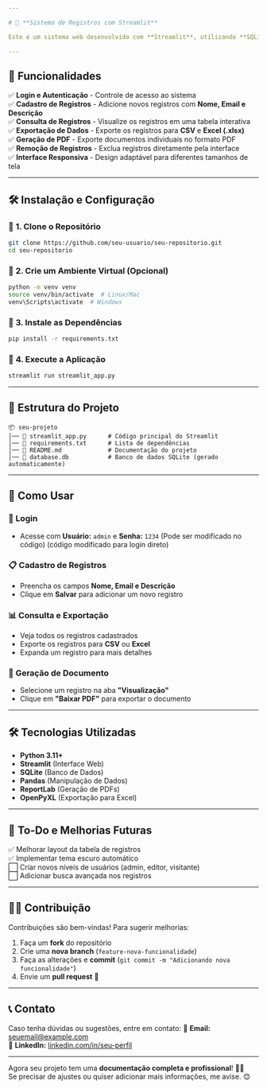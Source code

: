 ```yaml
---

# 📌 **Sistema de Registros com Streamlit**  

Este é um sistema web desenvolvido com **Streamlit**, utilizando **SQLite** para armazenamento de dados. O sistema permite **cadastro, consulta, exportação de registros e geração de PDFs**.

---
```


## 🚀 **Funcionalidades**  
✅ **Login e Autenticação** - Controle de acesso ao sistema  
✅ **Cadastro de Registros** - Adicione novos registros com **Nome, Email e Descrição**  
✅ **Consulta de Registros** - Visualize os registros em uma tabela interativa  
✅ **Exportação de Dados** - Exporte os registros para **CSV** e **Excel (.xlsx)**  
✅ **Geração de PDF** - Exporte documentos individuais no formato PDF  
✅ **Remoção de Registros** - Exclua registros diretamente pela interface  
✅ **Interface Responsiva** - Design adaptável para diferentes tamanhos de tela  

---

## 🛠 **Instalação e Configuração**  

### 🔹 **1. Clone o Repositório**  
```sh
git clone https://github.com/seu-usuario/seu-repositorio.git
cd seu-repositorio
```

### 🔹 **2. Crie um Ambiente Virtual (Opcional)**
```sh
python -m venv venv
source venv/bin/activate  # Linux/Mac
venv\Scripts\activate  # Windows
```

### 🔹 **3. Instale as Dependências**
```sh
pip install -r requirements.txt
```

### 🔹 **4. Execute a Aplicação**
```sh
streamlit run streamlit_app.py
```

---

## 📂 **Estrutura do Projeto**
```
📦 seu-projeto
│── 📄 streamlit_app.py      # Código principal do Streamlit
│── 📄 requirements.txt      # Lista de dependências
│── 📄 README.md             # Documentação do projeto
│── 📂 database.db           # Banco de dados SQLite (gerado automaticamente)
```

---

## 📜 **Como Usar**
### **🔐 Login**
- Acesse com **Usuário:** `admin` e **Senha:** `1234` (Pode ser modificado no código) (código modificado para login direto)

### **📋 Cadastro de Registros**
- Preencha os campos **Nome, Email e Descrição**
- Clique em **Salvar** para adicionar um novo registro

### **📊 Consulta e Exportação**
- Veja todos os registros cadastrados  
- Exporte os registros para **CSV** ou **Excel**  
- Expanda um registro para mais detalhes  

### **📄 Geração de Documento**
- Selecione um registro na aba **"Visualização"**  
- Clique em **"Baixar PDF"** para exportar o documento  

---

## 🛠 **Tecnologias Utilizadas**
- **Python 3.11+**  
- **Streamlit** (Interface Web)  
- **SQLite** (Banco de Dados)  
- **Pandas** (Manipulação de Dados)  
- **ReportLab** (Geração de PDFs)  
- **OpenPyXL** (Exportação para Excel)  

---

## 📝 **To-Do e Melhorias Futuras**
✅ Melhorar layout da tabela de registros  
✅ Implementar tema escuro automático  
⬜ Criar novos níveis de usuários (admin, editor, visitante)  
⬜ Adicionar busca avançada nos registros  

---

## 🧑‍💻 **Contribuição**
Contribuições são bem-vindas! Para sugerir melhorias:
1. Faça um **fork** do repositório  
2. Crie uma **nova branch** (`feature-nova-funcionalidade`)  
3. Faça as alterações e **commit** (`git commit -m "Adicionando nova funcionalidade"`)  
4. Envie um **pull request** 🚀  

---

## 📞 **Contato**
Caso tenha dúvidas ou sugestões, entre em contato:
📧 **Email:** [seuemail@example.com](mailto:seuemail@example.com)  
🔗 **LinkedIn:** [linkedin.com/in/seu-perfil](https://linkedin.com/in/seu-perfil)  

---

Agora seu projeto tem uma **documentação completa e profissional**! 🚀🔥  
Se precisar de ajustes ou quiser adicionar mais informações, me avise. 😊
